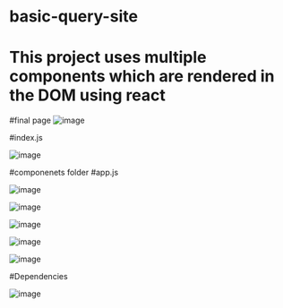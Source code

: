 # basic-query-site
# This project uses multiple components which are rendered in the DOM using react
#final page
![image](https://user-images.githubusercontent.com/97438009/179014305-236af24b-d316-4fab-bd69-4a6d531645ff.png)

#index.js

![image](https://user-images.githubusercontent.com/97438009/179013431-4b410866-c604-488a-a749-41f551394ebd.png)

#componenets folder
#app.js

![image](https://user-images.githubusercontent.com/97438009/179013590-a6115cb3-468f-49e4-972e-d67633c22d75.png)

![image](https://user-images.githubusercontent.com/97438009/179013787-a1829046-da05-451d-bbc1-d48280f5916f.png)

![image](https://user-images.githubusercontent.com/97438009/179013858-215eaf23-cca5-4dff-a77f-fb983552596d.png)

![image](https://user-images.githubusercontent.com/97438009/179013927-45914a5d-ca19-47b0-b585-5b0af4680b49.png)

![image](https://user-images.githubusercontent.com/97438009/179013970-601ffa3e-3799-4cab-a73b-9a7aa5ce23f4.png)

#Dependencies

![image](https://user-images.githubusercontent.com/97438009/179014186-fac00bdb-1498-4b00-935e-fdbcad634415.png)


